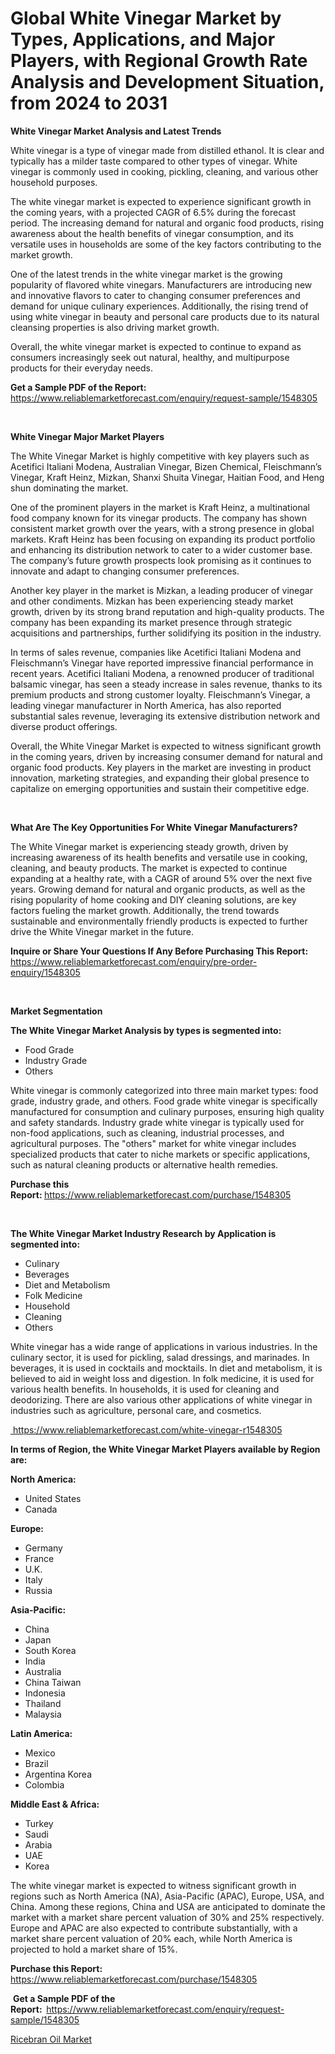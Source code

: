 <p><h1>Global White Vinegar Market by Types, Applications, and Major Players, with Regional Growth Rate Analysis and Development Situation, from 2024 to 2031</h1></p><p><strong>White Vinegar Market Analysis and Latest Trends</strong></p>
<p><p>White vinegar is a type of vinegar made from distilled ethanol. It is clear and typically has a milder taste compared to other types of vinegar. White vinegar is commonly used in cooking, pickling, cleaning, and various other household purposes.</p><p>The white vinegar market is expected to experience significant growth in the coming years, with a projected CAGR of 6.5% during the forecast period. The increasing demand for natural and organic food products, rising awareness about the health benefits of vinegar consumption, and its versatile uses in households are some of the key factors contributing to the market growth.</p><p>One of the latest trends in the white vinegar market is the growing popularity of flavored white vinegars. Manufacturers are introducing new and innovative flavors to cater to changing consumer preferences and demand for unique culinary experiences. Additionally, the rising trend of using white vinegar in beauty and personal care products due to its natural cleansing properties is also driving market growth.</p><p>Overall, the white vinegar market is expected to continue to expand as consumers increasingly seek out natural, healthy, and multipurpose products for their everyday needs.</p></p>
<p><strong>Get a Sample PDF of the Report:&nbsp;</strong> <a href="https://www.reliablemarketforecast.com/enquiry/request-sample/1548305">https://www.reliablemarketforecast.com/enquiry/request-sample/1548305</a></p>
<p>&nbsp;</p>
<p><strong>White Vinegar Major Market Players</strong></p>
<p><p>The White Vinegar Market is highly competitive with key players such as Acetifici Italiani Modena, Australian Vinegar, Bizen Chemical, Fleischmann’s Vinegar, Kraft Heinz, Mizkan, Shanxi Shuita Vinegar, Haitian Food, and Heng shun dominating the market.</p><p>One of the prominent players in the market is Kraft Heinz, a multinational food company known for its vinegar products. The company has shown consistent market growth over the years, with a strong presence in global markets. Kraft Heinz has been focusing on expanding its product portfolio and enhancing its distribution network to cater to a wider customer base. The company’s future growth prospects look promising as it continues to innovate and adapt to changing consumer preferences.</p><p>Another key player in the market is Mizkan, a leading producer of vinegar and other condiments. Mizkan has been experiencing steady market growth, driven by its strong brand reputation and high-quality products. The company has been expanding its market presence through strategic acquisitions and partnerships, further solidifying its position in the industry.</p><p>In terms of sales revenue, companies like Acetifici Italiani Modena and Fleischmann’s Vinegar have reported impressive financial performance in recent years. Acetifici Italiani Modena, a renowned producer of traditional balsamic vinegar, has seen a steady increase in sales revenue, thanks to its premium products and strong customer loyalty. Fleischmann’s Vinegar, a leading vinegar manufacturer in North America, has also reported substantial sales revenue, leveraging its extensive distribution network and diverse product offerings.</p><p>Overall, the White Vinegar Market is expected to witness significant growth in the coming years, driven by increasing consumer demand for natural and organic food products. Key players in the market are investing in product innovation, marketing strategies, and expanding their global presence to capitalize on emerging opportunities and sustain their competitive edge.</p></p>
<p>&nbsp;</p>
<p><strong>What Are The Key Opportunities For White Vinegar Manufacturers?</strong></p>
<p><p>The White Vinegar market is experiencing steady growth, driven by increasing awareness of its health benefits and versatile use in cooking, cleaning, and beauty products. The market is expected to continue expanding at a healthy rate, with a CAGR of around 5% over the next five years. Growing demand for natural and organic products, as well as the rising popularity of home cooking and DIY cleaning solutions, are key factors fueling the market growth. Additionally, the trend towards sustainable and environmentally friendly products is expected to further drive the White Vinegar market in the future.</p></p>
<p><strong>Inquire or Share Your Questions If Any Before Purchasing This Report:</strong> <a href="https://www.reliablemarketforecast.com/enquiry/pre-order-enquiry/1548305">https://www.reliablemarketforecast.com/enquiry/pre-order-enquiry/1548305</a></p>
<p>&nbsp;</p>
<p><strong>Market Segmentation</strong></p>
<p><strong>The White Vinegar Market Analysis by types is segmented into:</strong></p>
<p><ul><li>Food Grade</li><li>Industry Grade</li><li>Others</li></ul></p>
<p><p>White vinegar is commonly categorized into three main market types: food grade, industry grade, and others. Food grade white vinegar is specifically manufactured for consumption and culinary purposes, ensuring high quality and safety standards. Industry grade white vinegar is typically used for non-food applications, such as cleaning, industrial processes, and agricultural purposes. The "others" market for white vinegar includes specialized products that cater to niche markets or specific applications, such as natural cleaning products or alternative health remedies.</p></p>
<p><strong>Purchase this Report:&nbsp;</strong><a href="https://www.reliablemarketforecast.com/purchase/1548305">https://www.reliablemarketforecast.com/purchase/1548305</a></p>
<p>&nbsp;</p>
<p><strong>The White Vinegar Market Industry Research by Application is segmented into:</strong></p>
<p><ul><li>Culinary</li><li>Beverages</li><li>Diet and Metabolism</li><li>Folk Medicine</li><li>Household</li><li>Cleaning</li><li>Others</li></ul></p>
<p><p>White vinegar has a wide range of applications in various industries. In the culinary sector, it is used for pickling, salad dressings, and marinades. In beverages, it is used in cocktails and mocktails. In diet and metabolism, it is believed to aid in weight loss and digestion. In folk medicine, it is used for various health benefits. In households, it is used for cleaning and deodorizing. There are also various other applications of white vinegar in industries such as agriculture, personal care, and cosmetics.</p></p>
<p><a href="https://www.reliablemarketforecast.com/white-vinegar-r1548305">&nbsp;https://www.reliablemarketforecast.com/white-vinegar-r1548305</a></p>
<p><strong>In terms of Region, the White Vinegar Market Players available by Region are:</strong></p>
<p>
    <p> <strong> North America: </strong>
        <ul>
            <li>United States</li>
            <li>Canada</li>
        </ul>
        </p> 
    <p> <strong> Europe: </strong>
        <ul>
            <li>Germany</li>
            <li>France</li>
            <li>U.K.</li>
            <li>Italy</li>
            <li>Russia</li>
        </ul>
        </p> 
    <p> <strong> Asia-Pacific: </strong>
        <ul>
            <li>China</li>
            <li>Japan</li>
            <li>South Korea</li>
            <li>India</li>
            <li>Australia</li>
            <li>China Taiwan</li>
            <li>Indonesia</li>
            <li>Thailand</li>
            <li>Malaysia</li>
        </ul>
        </p> 
    <p> <strong> Latin America: </strong>
        <ul>
            <li>Mexico</li>
            <li>Brazil</li>
            <li>Argentina Korea</li>
            <li>Colombia</li>
        </ul>
        </p> 
    <p> <strong> Middle East & Africa: </strong>
        <ul>
            <li>Turkey</li>
            <li>Saudi</li>
            <li>Arabia</li>
            <li>UAE</li>
            <li>Korea</li>
        </ul>
    </p>
    </p>
<p><p>The white vinegar market is expected to witness significant growth in regions such as North America (NA), Asia-Pacific (APAC), Europe, USA, and China. Among these regions, China and USA are anticipated to dominate the market with a market share percent valuation of 30% and 25% respectively. Europe and APAC are also expected to contribute substantially, with a market share percent valuation of 20% each, while North America is projected to hold a market share of 15%.</p></p>
<p><strong>Purchase this Report: </strong><a href="https://www.reliablemarketforecast.com/purchase/1548305">https://www.reliablemarketforecast.com/purchase/1548305</a></p>
<p>&nbsp;<strong>Get a Sample PDF of the Report:&nbsp;&nbsp;</strong><a href="https://www.reliablemarketforecast.com/enquiry/request-sample/1548305">https://www.reliablemarketforecast.com/enquiry/request-sample/1548305</a></p>
<p><strong></strong></p>
<p><p><a href="https://github.com/nicoletavirag/Market-Research-Report-List-4/blob/main/ricebran-oil-market.md">Ricebran Oil Market</a></p></p>